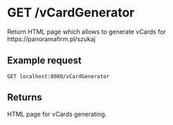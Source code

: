 <h1>GET /vCardGenerator</h1>
Return HTML page which allows to generate vCards for <a>https://panoramafirm.pl/szukaj</a>

<h2>Example request</h2>

<code>GET localhost:8080/vCardGenerator</code>

<h2>Returns</h2>
HTML page for vCards generating.

